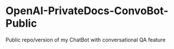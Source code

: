 # OpenAI-PrivateDocs-ConvoBot-Public
Public repo/version of my ChatBot with conversational QA feature
